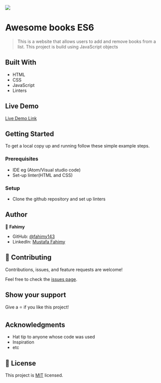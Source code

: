 ![](https://img.shields.io/badge/Microverse-blueviolet)

# Awesome books ES6

>This is a website that allows users to add and remove books from a list. This project is build using JavaScript objects


## Built With

- HTML
- CSS
- JavaScript
- Linters

## Live Demo

[Live Demo Link](https://fahimy143.github.io/Awsome-books/)


## Getting Started


To get a local copy up and running follow these simple example steps.

### Prerequisites

  - IDE eg (Atom/Visual studio code)
  - Set-up linter(HTML and CSS)

### Setup
  - Clone the github repository and set up linters


## Author

👤 **Fahimy**

- GitHub: [@fahimy143](https://github.com/fahimy143)
- LinkedIn: [Mustafa Fahimy](https://www.linkedin.com/in/mustafa-fahimy-307566236/)


## 🤝 Contributing

Contributions, issues, and feature requests are welcome!

Feel free to check the [issues page](https://github.com/fahimy143/Awsome-books/issues).

## Show your support

Give a ⭐️ if you like this project!

## Acknowledgments

- Hat tip to anyone whose code was used
- Inspiration
- etc

## 📝 License

This project is [MIT](./MIT.md) licensed.
